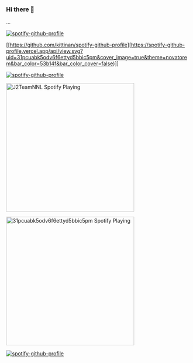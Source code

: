 ### Hi there 👋

<!--
**huyviet0110/huyviet0110** is a ✨ _special_ ✨ repository because its `README.md` (this file) appears on your GitHub profile.

Here are some ideas to get you started:

- 🔭 I’m currently working on ...
- 🌱 I’m currently learning ...
- 👯 I’m looking to collaborate on ...
- 🤔 I’m looking for help with ...
- 💬 Ask me about ...
- 📫 How to reach me: ...
- 😄 Pronouns: ...
- ⚡ Fun fact: ...
-->
...

[![spotify-github-profile](https://spotify-github-profile.vercel.app/api/view?uid=31pcuabk5odv6f6ettyd5bbic5pm&cover_image=true&theme=natemoo-re&bar_color=53b14f&bar_color_cover=false)](https://github.com/kittinan/spotify-github-profile)

[[https://github.com/kittinan/spotify-github-profile][https://spotify-github-profile.vercel.app/api/view.svg?uid=31pcuabk5odv6f6ettyd5bbic5pm&cover_image=true&theme=novatorem&bar_color=53b14f&bar_color_cover=false)]]

[![spotify-github-profile](https://spotify-github-profile.vercel.app/api/view?uid=31pcuabk5odv6f6ettyd5bbic5pm&cover_image=true&theme=novatorem&bar_color=53b14f&bar_color_cover=true)](https://github.com/kittinan/spotify-github-profile)

[<img src="https://spotify-playing-git-master.j2teamnnl.vercel.app/api/spotify-playing" alt="J2TeamNNL Spotify Playing" width="350" />](https://open.spotify.com/user/31ghget3jspvgpjwbv5pcwli3smab)

[<img src="https://spotify-playing-git-master.31pcuabk5odv6f6ettyd5bbic5pm.vercel.app/api/spotify-playing" alt="31pcuabk5odv6f6ettyd5bbic5pm Spotify Playing" width="350" />](https://open.spotify.com/40aMg8XoTLfa7x5PXUfvQi)

[![spotify-github-profile](https://spotify-github-profile.vercel.app/api/view?uid=31pcuabk5odv6f6ettyd5bbic5pm&cover_image=true&theme=novatorem&bar_color_cover=true&bar_color=53b14f)](https://github.com/kittinan/spotify-github-profile)
